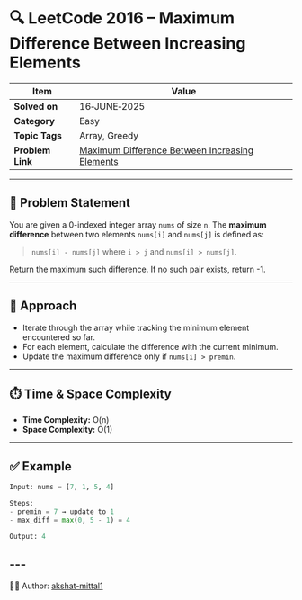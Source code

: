 # 🔍 LeetCode 2016 – Maximum Difference Between Increasing Elements

| Item            | Value                                                                                           |
|-----------------|-------------------------------------------------------------------------------------------------|
| **Solved on**   | 16‑JUNE‑2025                                                                                    |
| **Category**    | Easy                                                                                            |
| **Topic Tags**  | Array, Greedy                                                                                   |
| **Problem Link**| [Maximum Difference Between Increasing Elements](https://leetcode.com/problems/maximum-difference-between-increasing-elements/) |

---

## 📄 Problem Statement

You are given a 0-indexed integer array `nums` of size `n`. The **maximum difference** between two elements `nums[i]` and `nums[j]` is defined as:

> `nums[i] - nums[j]` where `i > j` and `nums[i] > nums[j]`.

Return the maximum such difference. If no such pair exists, return -1.

---

## 🧠 Approach

- Iterate through the array while tracking the minimum element encountered so far.
- For each element, calculate the difference with the current minimum.
- Update the maximum difference only if `nums[i] > premin`.

---

## ⏱️ Time & Space Complexity

- **Time Complexity:** O(n)  
- **Space Complexity:** O(1)

---

## ✅ Example

```python
Input: nums = [7, 1, 5, 4]

Steps:
- premin = 7 → update to 1
- max_diff = max(0, 5 - 1) = 4

Output: 4
```

## ---

👨‍💻 Author: [akshat-mittal1](https://github.com/akshat-mittal1)
